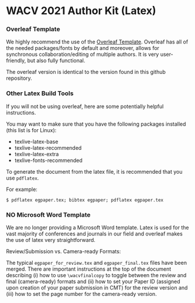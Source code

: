 # WACV 2021 Author Kit (Latex)


### Overleaf Template

We highly recommend the use of the [Overleaf Template](http://foo).  Overleaf has all of the needed packages/fonts by default and moreover, allows for synchronous collaboration/editing of multiple authors.  It is very user-friendly, but also fully functional.

The overleaf version is identical to the version found in this github repository.

### Other Latex Build Tools
If you will not be using overleaf, here are some potentially helpful instructions.

You may want to make sure that you have the following packages installed (this list is for Linux):
* texlive-latex-base
* texlive-latex-recommended
* texlive-latex-extra
* texlive-fonts-recommended

To generate the document from the latex file, it is recommended that you use `pdflatex`.

For example:

```$ pdflatex egpaper.tex; bibtex egpaper; pdflatex egpaper.tex```


### NO Microsoft Word Template

We are no longer providing a Microsoft Word template.  Latex is used for the vast majority of conferences and journals in our field and overleaf makes the use of latex very straightforward.



Review/Submission vs. Camera-ready Formats:

The typical `egpaper_for_review.tex` and `egpaper_final.tex` files have been merged.  There are important instructions at the top of the document describing (i) how to use `\wacvfinalcopy` to toggle between the review and final (camera-ready) formats and (ii) how to set your Paper ID (assigned upon creation of your paper submission in CMT) for the review version and (iii) how to set the page number for the camera-ready version.
